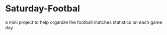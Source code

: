 # Saturday-Footbal
a mini project to help organize the football matches statistics on each game day
